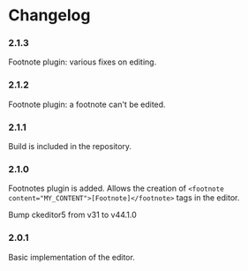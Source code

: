 # Changelog

### 2.1.3
Footnote plugin: various fixes on editing.
### 2.1.2
Footnote plugin: a footnote can't be edited. 
### 2.1.1
Build is included in the repository.
### 2.1.0
Footnotes plugin is added. Allows the creation of ``<footnote content="MY_CONTENT">[Footnote]</footnote>`` tags in the editor.

Bump ckeditor5 from v31 to v44.1.0

### 2.0.1
Basic implementation of the editor.